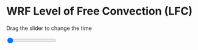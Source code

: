 <h1>WRF Level of Free Convection (LFC)</h1>
<p>Drag the slider to change the time</p>

<div class="slidecontainer">
<input oninput='setImage(this)' class="slider" type="range" min="0" max="7" value="0" step="1" />
<img id='img'/>
</div>

<script>
var img = document.getElementById('img');
var img_array = ['/assets/images/wrf/lc_wrfout_d01_2020-03-17_12:00:00.png',
'/assets/images/wrf/lc_wrfout_d01_2020-03-17_13:00:00.png',
'/assets/images/wrf/lc_wrfout_d01_2020-03-17_14:00:00.png',
'/assets/images/wrf/lc_wrfout_d01_2020-03-17_15:00:00.png',
'/assets/images/wrf/lc_wrfout_d01_2020-03-17_16:00:00.png',
'/assets/images/wrf/lc_wrfout_d01_2020-03-17_17:00:00.png',
'/assets/images/wrf/lc_wrfout_d01_2020-03-17_18:00:00.png',];
function setImage(obj)
{
        var value = obj.value;
        img.src = img_array[value];

}
</script>
